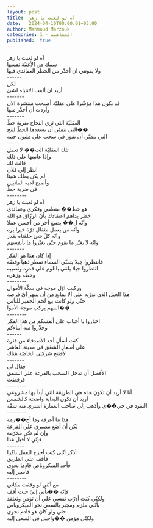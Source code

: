 ```yaml
---
layout: post
title:  آه لو لعبت يا زهر
date:   2024-04-10T00:00:01+03:00
author: Mahmoud Marzouk
categories: 1 - المفاهيم
published:  true
---
```

آه لو لعبت يا زهر\
سيبك من الأغنيّة نفسها\
ولا يفوتني ان أحذّر من الخطر العقائدي فيها\
\-\-\-\-\--\
لكن\
أريد ان ألفت الانتباه لشئ\
\-\-\-\-\-\--\
قد يكون هذا مؤشّرا علي عقليّة أصبحت منتشرة الآن\
وأردت أن أحذّر منها\
\-\-\-\-\-\--\
العقليّة التي تري النجاح ضربة حظّ\
التي تتمنّي أن يسعدها الحظّ لتنج��\
التي تتمنّي أن تفوز في سحب علي مليون جنيه\
\-\-\-\-\-\--\
تلك العقليّة الت�� لا تعمل\
وإذا عاتبتها علي ذلك\
قالت لك\
انظر إلي فلان\
لم يكن يملك شيئا\
وأصبح لديه الملايين\
في ضربة حظّ\
\-\-\-\-\-\-\--\
آه لو لعبت يا زهر\
هو خط�� منطقي وفكري وعقائدي\
خطر يداهم اعتقادك بأنّ الرزّاق هو الله\
وأنّه ل�� يضيع أجر من أحسن عملا\
وأنّه من يعمل مثقال ذرّة خيرا يره\
وأنّه كلّ شئ خلقناه بقدر\
وانّه لا يغيّر ما بقوم حتّي يغيّروا ما بأنفسهم\
\-\-\-\-\-\--\
إذا كان هذا هو الفكر\
فانتظروا جيلا يتمنّي السماء تمطر ذهبا وفضّة\
انتظروا جيلا يلقي باللوم علي قدره ونصيبه\
وحظّه وزهره\
\-\-\-\-\-\-\--\
وركبت اوّل موجه في سكّة الأموال\
هذا الجيل الذي ندرّبه علي ألا يمانع من أن ينتهز أيّ فرصة\
حتّي ولو كانت بيع لحم الحمير للناس\
المهم يركب موجة الأموا��\
\-\-\-\-\-\-\--\
احذروا يا أحباب علي أنفسكم من هذا الفكر\
وحذّروا منه أبناءكم\
\-\-\-\-\--\
كنت أسأل أحد الأصدقاء من فترة\
علي أسعار الشقق في مدينة العاشر\
لأفتتح شركتي الخاصّه هناك\
\-\-\-\-\-\--\
فقال لي\
الأفضل أن تدخل السحب بالقرعة علي الشقق\
فرفضت\
\-\-\-\-\-\-\--\
أنا لا أريد أن تكون هذه هي الطريقة التي أبدأ بها مشروعي\
أريد أن تكون البداية واضحة كالشمس\
النقود في جي��ي وأذهب إلي صاحب العمارة أشتري منه شقّة\
\-\-\-\-\-\-\--\
هذا ما أعرفه وما أح��رمه\
لكن أن أضع مصيري علي القرعة\
وإن لم تكن محرّمة\
فإنّي لا أقبل هذا\
\-\-\-\-\-\--\
أذكر أنّني كنت أخرج للعمل باكرا\
فأقف علي الطريق\
فأجد الميكروباص قادما نحوي\
فأسير إليه\
\-\-\-\-\-\-\--\
مع أنّني لو وقفت مكاني\
فإنّه ��يأتي إليّ حيث أقف\
ولكنّي كنت أدرّب نفسي علي أن تؤمن وتعتقد\
بأنّني ملزم ومجبر بالسعي نحو الميكروباص\
حتي ولو كان هو قادم نحوي\
ولكنّي مؤمن ��واجبي في السعي إليه
